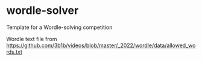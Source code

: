 # wordle-solver
Template for a Wordle-solving competition

Wordle text file from https://github.com/3b1b/videos/blob/master/_2022/wordle/data/allowed_words.txt
